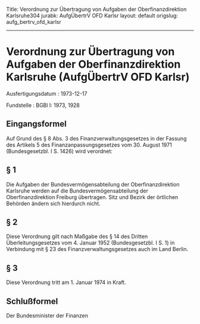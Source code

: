 Title: Verordnung zur Übertragung von Aufgaben der Oberfinanzdirektion Karlsruhe304
jurabk: AufgÜbertrV OFD Karlsr
layout: default
origslug: aufg_bertrv_ofd_karlsr


---

# Verordnung zur Übertragung von Aufgaben der Oberfinanzdirektion Karlsruhe (AufgÜbertrV OFD Karlsr)

Ausfertigungsdatum
:   1973-12-17

Fundstelle
:   BGBl I: 1973, 1928



## Eingangsformel

Auf Grund des § 8 Abs. 3 des Finanzverwaltungsgesetzes in der Fassung
des Artikels 5 des Finanzanpassungsgesetzes vom 30. August 1971
(Bundesgesetzbl. I S. 1426) wird verordnet:


## § 1

Die Aufgaben der Bundesvermögensabteilung der Oberfinanzdirektion
Karlsruhe werden auf die Bundesvermögensabteilung der
Oberfinanzdirektion Freiburg übertragen. Sitz und Bezirk der örtlichen
Behörden ändern sich hierdurch nicht.


## § 2

Diese Verordnung gilt nach Maßgabe des § 14 des Dritten
Überleitungsgesetzes vom 4. Januar 1952 (Bundesgesetzbl. I S. 1) in
Verbindung mit § 23 des Finanzverwaltungsgesetzes auch im Land Berlin.


## § 3

Diese Verordnung tritt am 1. Januar 1974 in Kraft.


## Schlußformel

Der Bundesminister der Finanzen

